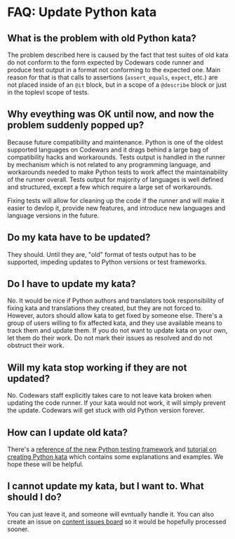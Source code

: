 # FAQ: Update Python kata

## What is the problem with old Python kata?

The problem described here is caused by the fact that test suites of old kata do not conform to the form expected by Codewars code runner and produce test output in a format not conforming to the expected one. Main reason for that is that calls to assertions (`assert_equals`, `expect`, etc.) are not placed inside of an `@it` block, but in a scope of a `@describe` block or just in the toplevl scope of tests.

## Why eveything was OK until now, and now the problem suddenly popped up?

Because future compatibility and maintenance. Python is one of the oldest supported languages on Codewars and it drags behind a large bag of compatibility hacks and workarounds. Tests output is handled in the runner by mechanism which is not related to any programming language, and workarounds needed to make Python tests to work affect the maintainability of the runner overall. Tests output for majority of languages is well defined and structured, except a few which require a large set of workarounds.

Fixing tests will allow for cleaning up the code if the runner and will make it easier to devlop it, provide new features, and introduce new languages and language versions in the future.

## Do my kata have to be updated?

They should. Until they are, "old" format of tests output has to be supported, impeding updates to Python versions or test frameworks.

## Do I have to update my kata?

No. It would be nice if Python authors and translators took responsibility of fixing kata and translations they created, but they are not forced to. However, autors should allow kata to get fixed by someone else. There's a group of users willing to fix affected kata, and they use available means to track them and update them. If you do not want to update kata on your own, let them do their work. Do not mark their issues as resolved and do not obstruct their work.

## Will my kata stop working if they are not updated?

No. Codewars staff explicitly takes care to not leave kata broken when updating the code runner. If your kata would not work, it will simply prevent the update. Codewars will get stuck with old Python version forever.

## How can I update old kata?

There's a [reference of the new Python testing framework](https://docs.codewars.com/languages/python/codewars-test/#python-codewars-test-framework) and [tutorial on creating Python kata](https://docs.codewars.com/languages/python/authoring/#testing-framework) which contains some explanations and examples. We hope these will be helpful.

## I cannot update my kata, but I want to. What should I do?

You can just leave it, and someone will evntually handle it. You can also create an issue on [content issues board](https://github.com/codewars/content-issues/issues) so it would be hopefully processed sooner.
